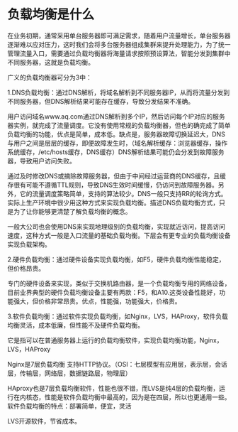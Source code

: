 # 负载均衡是什么

在业务初期，通常采用单台服务器即可满足需求，随着用户流量增长，单台服务器逐渐难以应对压力，这时我们会将多台服务器组成集群来提升处理能力，为了统一管理流量入口，需要通过负载均衡器将海量请求按照预设算法，智能分发到集群中不同服务器，这就是负载均衡。

广义的负载均衡器可分为3中：

1.DNS负载均衡：通过DNS解析，将域名解析到不同服务器IP，从而将流量分发到不同服务器，但DNS解析结果可能存在缓存，导致分发结果不准确。

用户访问域名www.aq.com通过DNS解析到多个IP，然后访问每个IP对应的服务器实例，就完成了流量调度。它没有使用常规的负载均衡器，但也的确完成了简单负载均衡的功能，优点是简单，成本低。缺点是，服务器故障切换延迟大，DNS与用户之间是层层的缓存，即便故障发生时，（域名解析缓存：浏览器缓存，操作系统缓存，/etc/hosts缓存，DNS缓存）DNS解析结果可能仍会分发到故障服务器，导致用户访问失败。

通过及时修改DNS或摘除故障服务器，但由于中间经过运营商的DNS缓存，且缓存很有可能不遵循TTL规则，导致DNS生效时间缓慢，仍访问到故障服务器。另外，它的流量调度策略简单，支持的算法较少。DNS一般只支持RR的轮询方式。实际上生产环境中很少用这种方式来实现负载均衡。描述DNS负载均衡方式，只是为了让你能够更清楚了解负载均衡的概念。

一般大公司也会使用DNS来实现地理级别的负载均衡，实现就近访问，提高访问速度，这种方式一般是入口流量的基础负载均衡。下层会有更专业的负载均衡设备实现负载架构。

2.硬件负载均衡：通过硬件设备实现负载均衡，如F5，硬件负载均衡性能稳定，但价格昂贵。

专门的硬件设备来实现，类似于交换机路由器，是一个负载均衡专用的网络设备，目前业界典型的硬件负载均衡设备主要有两款：F5，和A10.这类设备性能好，功能强大，但价格非常昂贵。优点，性能强，功能强大，价格贵。

3.软件负载均衡：通过软件实现负载均衡，如Nginx，LVS，HAProxy，软件负载均衡灵活，成本低廉，但性能不及硬件负载均衡。

它是指可以在普通服务器上运行的负载均衡软件，实现负载均衡功能，Nginx，LVS，HAProxy

Nginx是7层负载均衡 支持HTTP协议。（OSI：七层模型有应用层，表示层，会话层，传输层，网络层，数据链路层，物理层）

HAproxy也是7层负载均衡软件，性能也很不错，而LVS是纯4层的负载均衡，运行在内核态，性能是软件负载均衡中最高的，因为是在四层，所以也更通用一些。
软件负载均衡的特点：部署简单，便宜，灵活

LVS开源软件，节省成本。
